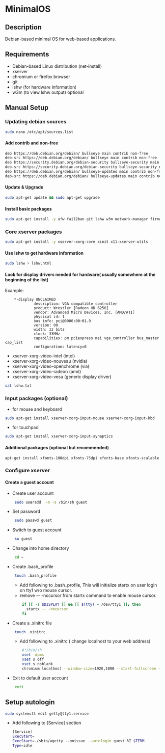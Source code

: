 # MinimalOS

## Description

Debian-based minimal OS for web-based applications.

## Requirements

* Debian-based Linux distribution (net-install)
* xserver
* chromium or firefox browser
* git
* lshw (for hardware information)
* w3m (to view lshw output) optional

## Manual Setup

### Updating debian sources

```bash
sudo nano /etc/apt/sources.list
```

#### Add contrib and non-free

```bash
deb https://deb.debian.org/debian/ bullseye main contrib non-free
deb-src https://deb.debian.org/debian/ bullseye main contrib non-free
deb https://security.debian.org/debian-security bullseye-security main contrib non-free
deb-src https://security.debian.org/debian-security bullseye-security main contrib non-free
deb https://deb.debian.org/debian/ bullseye-updates main contrib non-free
deb-src https://deb.debian.org/debian/ bullseye-updates main contrib non-free
```

#### Update & Upgrade

```bash
sudo apt-get update && sudo apt-get upgrade
```

#### Install basic packages

```bash
sudo apt-get install -y ufw fail2ban git lshw w3m network-manager firmware-iwlwifi chromium
```

### Core xserver packages

```bash
sudo apt-get install -y xserver-xorg-core xinit x11-xserver-utils
```

#### Use lshw to get hardware information

```bash
sudo lshw > lshw.html
```

#### Look for display drivers needed for hardware( usually somewhere at the beginning of the list)

Example:

```
    *-display UNCLAIMED
             description: VGA compatible controller
             product: Wrestler [Radeon HD 6250]
             vendor: Advanced Micro Devices, Inc. [AMD/ATI]
             physical id: 1
             bus info: pci@0000:00:01.0
             version: 00
             width: 32 bits
             clock: 33MHz
             capabilities: pm pciexpress msi vga_controller bus_master cap_list
             configuration: latency=0
```

* xserver-xorg-video-intel (intel)
* xserver-xorg-video-nouveau (nvidia)
* xserver-xorg-video-openchrome (via)
* xserver-xorg-video-radeon (amd)
* xserver-xorg-video-vesa (generic display driver)

```bash
cat lshw.txt
```

### Input packages (optional)

* for mouse and keyboard

```bash
sudo apt-get install xserver-xorg-input-mouse xserver-xorg-input-kbd
```

* for touchpad

```bash
sudo apt-get install xserver-xorg-input-synaptics
```

#### Additional packages (optional but recommended)

```bash
apt-get install xfonts-100dpi xfonts-75dpi xfonts-base xfonts-scalable libgl1-mesa-dri mesa-utils
```

### Configure xserver

#### Create a guest account

* Create user account
   ```bash
    sudo useradd  -m -s /bin/sh guest
    ```
* Set password
    ```bash
     sudo passwd guest
     ```
* Switch to guest account
    ```bash
     su guest
     ```
* Change into home directory
    ```bash
     cd ~
     ```
* Create .bash_profile
    ```bash
     touch .bash_profile
     ```
    * Add following to .bash_profile, This will initialize startx on user login on tty1 w/o mouse cursor.
    * remove -- -nocursor from startx command to enable mouse cursor.
      ```bash
       if [[ -z $DISPLAY ]] && [[ $(tty) = /dev/tty1 ]]; then
         startx -- -nocursor
       fi
       ```
* Create a .xinitrc file
    ```bash
     touch .xinitrc
     ```
    * Add following to .xinitrc ( change localhost to your web address)
      ```bash
       #!/bin/sh
       xset -dpms
       xset s off
       xset s noblank
       chromium localhost --window-size=1920,1080 --start-fullscreen --kiosk --incognito --noerrdialogs --disable-translate --no-first-run --fast --fast-start --disable-infobars --disable-features=TranslateUI --disk-cache-dir=/dev/null  --password-store=basic
       ```
* Exit to default user account
    ```bash
     exit
     ```

## Setup autologin

```bash
sudo systemctl edit getty@tty1.service
```

* Add following to [Service] section
  ```bash
  [Service]
  ExecStart=
  ExecStart=-/sbin/agetty --noissue --autologin guest %I $TERM
  Type=idle
  ```